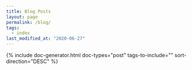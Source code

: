 ```yaml
---
title: Blog Posts
layout: page
permalink: /blog/
tags:
  - index
last_modified_at: "2020-06-27"
---
```


{% include doc-generator.html doc-types="post" tags-to-include="" sort-direction="DESC" %}
